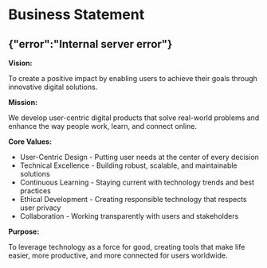 # Business Statement

{"error":"Internal server error"}
---

**Vision:**

To create a positive impact by enabling users to achieve their goals through innovative digital solutions.

**Mission:**

We develop user-centric digital products that solve real-world problems and enhance the way people work, learn, and connect online.

**Core Values:**

- User-Centric Design - Putting user needs at the center of every decision
- Technical Excellence - Building robust, scalable, and maintainable solutions
- Continuous Learning - Staying current with technology trends and best practices
- Ethical Development - Creating responsible technology that respects user privacy
- Collaboration - Working transparently with users and stakeholders

**Purpose:**

To leverage technology as a force for good, creating tools that make life easier, more productive, and more connected for users worldwide.
